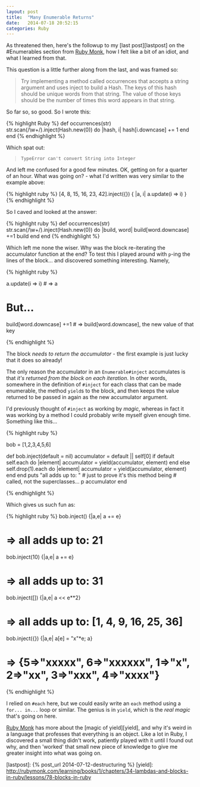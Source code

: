 ```yaml
---
layout: post
title:  "Many Enumerable Returns"
date:   2014-07-18 20:52:15
categories: Ruby
---
```


As threatened then, here's the followup to my [last post][lastpost] on the #Enumerables
section from [Ruby Monk][RubyMonk], how I felt like a bit of an idiot, and what
I learned from that.

This question is a little further along from the last, and was framed so:

>Try implementing a method called occurrences that accepts a string argument and
>uses inject to build a Hash. The keys of this hash should be unique words from
>that string. The value of those keys should be the number of times this word
>appears in that string.

So far so, so good. So I wrote this:

{% highlight Ruby %}
def occurrences(str)
  str.scan(/\w+/).inject(Hash.new(0)) do |hash, i|
    hash[i.downcase] += 1
  end
end
{% endhighlight %}

Which spat out:

> ``TypeError
> can't convert String into Integer``

And left me confused for a good few minutes. OK, getting on for a quarter of an
hour. What was going on? - what I'd written was very similar to the example
above:

{% highlight ruby %}
[4, 8, 15, 16, 23, 42].inject({}) { |a, i| a.update(i => i) }
{% endhighlight %}

So I caved and looked at the answer:

{% highlight ruby %}
def occurrences(str)
	str.scan(/\w+/).inject(Hash.new(0)) do |build, word|
    	build[word.downcase] +=1
    	build
	end
end
{% endhighlight %}

Which left me none the wiser. Why was the block re-iterating the accumulator
function at the end? To test this I played around with `p`-ing the lines of the
block... and discovered something interesting. Namely,

{% highlight ruby %}

a.update(i => i) # => a

# But...

build[word.downcase] +=1 # => build[word.downcase], the new value of that key

{% endhighlight %}

The block *needs to return the accumulator* - the first example is just lucky
that it does so already!

The only reason the accumulator in an `Enumerable#inject` accumulates is that
*it's returned from the block on each iteration*. In other words, somewhere in
the definition of `#inject` for each class that can be made enumerable, the
method `yield`s to the block, and then keeps the value returned to be passed in
again as the new accumulator argument.

I'd previously thought of `#inject` as working by *magic*, whereas in fact it
was working by a method I could probably write myself given enough time.
Something like this...

{% highlight ruby %}

bob = [1,2,3,4,5,6]

def bob.inject(default = nil)
  accumulator = default || self[0]
  if default
    self.each do |element|
      accumulator = yield(accumulator, element)
    end
  else
    self.drop(1).each do |element|
      accumulator = yield(accumulator, element)
    end
  end
  puts "all adds up to: "   # just to prove it's this method being
                            # called, not the superclasses...
  p accumulator
end

{% endhighlight %}


Which gives us such fun as:

{% highlight ruby %}
bob.inject() {|a,e| a += e}
# => all adds up to: 21
bob.inject(10) {|a,e| a += e}
# => all adds up to: 31
bob.inject([]) {|a,e| a << e**2}
# => all adds up to: [1, 4, 9, 16, 25, 36]
bob.inject({}) {|a,e| a[e] = "x"*e; a}
# => {5=>"xxxxx", 6=>"xxxxxx", 1=>"x", 2=>"xx", 3=>"xxx", 4=>"xxxx"}
{% endhighlight %}

I relied on `#each` here, but we could easily write an `each` method using
a `for... in...` loop or similar. The genius is in `yield`, which is the *real
magic* that's going on here.

[Ruby Monk][RubyMonk] has more about the [magic of yield][yield], and why it's
weird in a language that professes that everything is an object. Like a lot in
Ruby, I discovered a small thing didn't work, patiently played with it until
I found out why, and then 'worked' that small new piece of knowledge to give me
greater insight into what was going on.

[RubyMonk]: https://rubymonk.com/
[RMHashMap]: https://rubymonk.com/learning/books/4-ruby-primer-ascent/chapters/44-collections/lessons/98-iterate-filtrate-and-transform#solution4313
[lastpost]: {% post_url 2014-07-12-destructuring %}
[yield]: http://rubymonk.com/learning/books/1/chapters/34-lambdas-and-blocks-in-ruby/lessons/78-blocks-in-ruby
